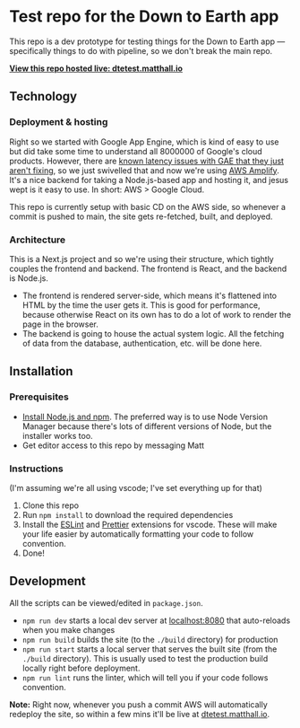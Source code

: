 # Test repo for the Down to Earth app

This repo is a dev prototype for testing things for the Down to Earth app — specifically things to do with pipeline, so we don't break the main repo.

[**View this repo hosted live: dtetest.matthall.io**](https://dtetest.matthall.io/)

## Technology

### Deployment & hosting

Right so we started with Google App Engine, which is kind of easy to use but did take some time to understand all 8000000 of Google's cloud products. However, there are [known latency issues with GAE that they just aren't fixing](https://issuetracker.google.com/issues/64458939), so we just swivelled that and now we're using [AWS Amplify](https://aws.amazon.com/amplify/). It's a nice backend for taking a Node.js-based app and hosting it, and jesus wept is it easy to use. In short: AWS > Google Cloud.

This repo is currently setup with basic CD on the AWS side, so whenever a commit is pushed to main, the site gets re-fetched, built, and deployed.

### Architecture

This is a Next.js project and so we're using their structure, which tightly couples the frontend and backend. The frontend is React, and the backend is Node.js.

- The frontend is rendered server-side, which means it's flattened into HTML by the time the user gets it. This is good for performance, because otherwise React on its own has to do a lot of work to render the page in the browser.
- The backend is going to house the actual system logic. All the fetching of data from the database, authentication, etc. will be done here.

## Installation

### Prerequisites

- [Install Node.js and npm](https://docs.npmjs.com/downloading-and-installing-node-js-and-npm#using-a-node-version-manager-to-install-nodejs-and-npm). The preferred way is to use Node Version Manager because there's lots of different versions of Node, but the installer works too.
- Get editor access to this repo by messaging Matt

### Instructions

(I'm assuming we're all using vscode; I've set everything up for that)

1. Clone this repo
2. Run `npm install` to download the required dependencies
3. Install the [ESLint](https://marketplace.visualstudio.com/items?itemName=dbaeumer.vscode-eslint) and [Prettier](https://marketplace.visualstudio.com/items?itemName=esbenp.prettier-vscode) extensions for vscode. These will make your life easier by automatically formatting your code to follow convention.
4. Done!

## Development

All the scripts can be viewed/edited in `package.json`.

- `npm run dev` starts a local dev server at [localhost:8080](http://localhost:8080) that auto-reloads when you make changes
- `npm run build` builds the site (to the `./build` directory) for production
- `npm run start` starts a local server that serves the built site (from the `./build` directory). This is usually used to test the production build locally right before deployment.
- `npm run lint` runs the linter, which will tell you if your code follows convention.

**Note:**
Right now, whenever you push a commit AWS will automatically redeploy the site, so within a few mins it'll be live at [dtetest.matthall.io](https://dtetest.matthall.io/).
